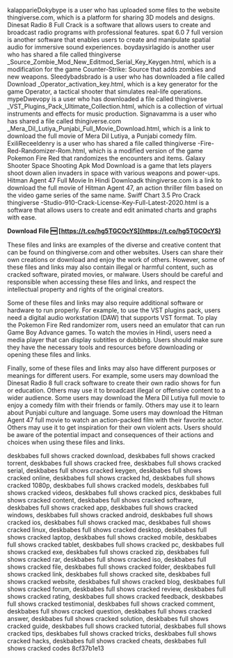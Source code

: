 kalapparieDokybype is a user who has uploaded some files to the website thingiverse.com, which is a platform for sharing 3D models and designs. Dinesat Radio 8 Full Crack is a software that allows users to create and broadcast radio programs with professional features. spat 6.0 7 full version is another software that enables users to create and manipulate spatial audio for immersive sound experiences. boydaysirlagido is another user who has shared a file called thingiverse \_Source\_Zombie\_Mod\_New\_Editmod\_Serial\_Key\_Keygen.html, which is a modification for the game Counter-Strike: Source that adds zombies and new weapons. Sleedybadsbrado is a user who has downloaded a file called Download \_Operator\_activation\_key.html, which is a key generator for the game Operator, a tactical shooter that simulates real-life operations. mypeDwevopy is a user who has downloaded a file called thingiverse \_VST\_Plugins\_Pack\_Ultimate\_Collection.html, which is a collection of virtual instruments and effects for music production. Signavamma is a user who has shared a file called thingiverse.com \_Mera\_Dil\_Lutiya\_Punjabi\_Full\_Movie\_Download.html, which is a link to download the full movie of Mera Dil Lutiya, a Punjabi comedy film. ExiliReceeldenry is a user who has shared a file called thingiverse -Fire-Red-Randomizer-Rom.html, which is a modified version of the game Pokemon Fire Red that randomizes the encounters and items. Galaxy Shooter Space Shooting Apk Mod Download is a game that lets players shoot down alien invaders in space with various weapons and power-ups. Hitman Agent 47 Full Movie In Hindi Downloadk thingiverse.com is a link to download the full movie of Hitman Agent 47, an action thriller film based on the video game series of the same name. Swiff Chart 3.5 Pro Crack thingiverse -Studio-910-Crack-License-Key-Full-Latest-2020.html is a software that allows users to create and edit animated charts and graphs with ease.
 
**Download File 🆓 [https://t.co/hg5TGCOcYS](https://t.co/hg5TGCOcYS)**


  
These files and links are examples of the diverse and creative content that can be found on thingiverse.com and other websites. Users can share their own creations or download and enjoy the work of others. However, some of these files and links may also contain illegal or harmful content, such as cracked software, pirated movies, or malware. Users should be careful and responsible when accessing these files and links, and respect the intellectual property and rights of the original creators.
  
Some of these files and links may also require additional software or hardware to run properly. For example, to use the VST plugins pack, users need a digital audio workstation (DAW) that supports VST format. To play the Pokemon Fire Red randomizer rom, users need an emulator that can run Game Boy Advance games. To watch the movies in Hindi, users need a media player that can display subtitles or dubbing. Users should make sure they have the necessary tools and resources before downloading or opening these files and links.
  
Finally, some of these files and links may also have different purposes or meanings for different users. For example, some users may download the Dinesat Radio 8 full crack software to create their own radio shows for fun or education. Others may use it to broadcast illegal or offensive content to a wider audience. Some users may download the Mera Dil Lutiya full movie to enjoy a comedy film with their friends or family. Others may use it to learn about Punjabi culture and language. Some users may download the Hitman Agent 47 full movie to watch an action-packed film with their favorite actor. Others may use it to get inspiration for their own violent acts. Users should be aware of the potential impact and consequences of their actions and choices when using these files and links.
 
deskbabes full shows cracked download,  deskbabes full shows cracked torrent,  deskbabes full shows cracked free,  deskbabes full shows cracked serial,  deskbabes full shows cracked keygen,  deskbabes full shows cracked online,  deskbabes full shows cracked hd,  deskbabes full shows cracked 1080p,  deskbabes full shows cracked models,  deskbabes full shows cracked videos,  deskbabes full shows cracked pics,  deskbabes full shows cracked content,  deskbabes full shows cracked software,  deskbabes full shows cracked app,  deskbabes full shows cracked windows,  deskbabes full shows cracked android,  deskbabes full shows cracked ios,  deskbabes full shows cracked mac,  deskbabes full shows cracked linux,  deskbabes full shows cracked desktop,  deskbabes full shows cracked laptop,  deskbabes full shows cracked mobile,  deskbabes full shows cracked tablet,  deskbabes full shows cracked pc,  deskbabes full shows cracked exe,  deskbabes full shows cracked zip,  deskbabes full shows cracked rar,  deskbabes full shows cracked iso,  deskbabes full shows cracked file,  deskbabes full shows cracked folder,  deskbabes full shows cracked link,  deskbabes full shows cracked site,  deskbabes full shows cracked website,  deskbabes full shows cracked blog,  deskbabes full shows cracked forum,  deskbabes full shows cracked review,  deskbabes full shows cracked rating,  deskbabes full shows cracked feedback,  deskbabes full shows cracked testimonial,  deskbabes full shows cracked comment,  deskbabes full shows cracked question,  deskbabes full shows cracked answer,  deskbabes full shows cracked solution,  deskbabes full shows cracked guide,  deskbabes full shows cracked tutorial,  deskbabes full shows cracked tips,  deskbabes full shows cracked tricks,  deskbabes full shows cracked hacks,  deskbabes full shows cracked cheats,  deskbabes full shows cracked codes
 8cf37b1e13
 
